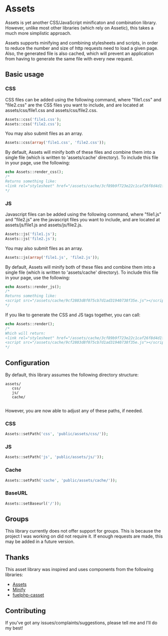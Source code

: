 Assets
======

Assets is yet another CSS/JavaScript minificaton and combination library. However, unlike most other libraries (which rely on Assetic), this takes a much more simplistic approach.

Assets supports minifying and combining stylesheets and scripts, in order to reduce the number and size of http requests need to load a given page. Also, the generated file is also cached, which will prevent an application from having to generate the same file with every new request.


Basic usage
-----------

### CSS

CSS files can be added using the following command, where "file1.css" and "file2.css" are the CSS files you want to include,
and are located at assets/css/file1.css and assets/css/file2.css.

```php
Assets::css('file1.css');
Assets::css('file2.css');
```

You may also submit files as an array. 

```php
Assets::css(array('file1.css', 'file2.css'));
```

By default, Assets will minify both of these files and combine them into a single file (which is written to 'assets/cache' directory).
To include this file in your page, use the following:

```php
echo Assets::render_css();
/*
Returns something like:
<link rel="stylesheet" href="/assets/cache/3cf89b9f723e22c1caf26f8d4d1fdc31.css">
*/
```

### JS

Javascript files can be added using the following command, where "file1.js" and "file2.js" are the javascript files you want to include,
and are located at assets/js/file1.js and assets/js/file2.js.

```php
Assets::js('file1.js');
Assets::js('file2.js');
```

You may also submit files as an array. 

```php
Assets::js(array('file1.js', 'file2.js'));
```

By default, Assets will minify both of these files and combine them into a single file (which is written to 'assets/cache' directory).
To include this file in your page, use the following:

```php
echo Assets::render_js();
/*
Returns something like:
<script src="/assets/cache/9cf2803d8f075cb7d1ad31940738f35e.js"></script>
*/
```
If you like to generate the CSS and JS tags together, you can call:
```php
echo Assets::render();
/*
Which will return:
<link rel="stylesheet" href="/assets/cache/3cf89b9f723e22c1caf26f8d4d1fdc31.css">
<script src="/assets/cache/9cf2803d8f075cb7d1ad31940738f35e.js"></script>
*/
```


Configuration
------

By default, this library assumes the following directory structure:

```
assets/
   css/
   js/
   cache/
   
```

However, you are now able to adjust any of these paths, if needed. 

### CSS
```php
Assets::setPath('css', 'public/assets/css/'));
```

### JS
```php
Assets::setPath('js', 'public/assets/js/'));
```

### Cache
```php
Assets::setPath('cache', 'public/assets/cache/'));
```

### BaseURL
```php
Assets::setBaseurl('/'));
```

Groups
------

This library currently does not offer support for groups. This is because the project I was working on did not require it. If enough
requests are made, this may be added in a future version.

Thanks
------

This asset library was inspired and uses components from the following libraries:

 - [Assets](https://github.com/bstrahija/assets)
 - [Minify](https://github.com/matthiasmullie/minify)
 - [fuelphp-casset](https://github.com/canton7/fuelphp-casset)


Contributing
------------

If you've got any issues/complaints/suggestions, please tell me and I'll do my best!